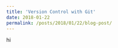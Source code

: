 ```yaml
---
title: 'Version Control with Git'
date: 2018-01-22
permalink: /posts/2018/01/22/blog-post/
---
```



hi
